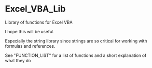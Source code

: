 # Excel_VBA_Lib
Library of functions for Excel VBA

I hope this will be useful. 

Especially the string library since strings are so critical for working with formulas and references.

See "FUNCTION_LIST" for a list of functions and a short explanation of what they do